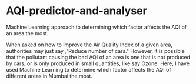 # AQI-predictor-and-analyser
Machine Learning approach to determining which factor affects the AQI of an area the most.

When asked on how to improve the Air Quality Index of a given area, authorities may just say ,"Reduce number of cars." However, it is possible that the pollutant causing the bad AQI of an area is one that is not produced by cars, or is only produced in small quantities, like say Ozone. Here, I have used Machine Learning to determine which factor affects the AQI of different areas in Mumbai the most.
